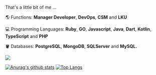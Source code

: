 <p align="left">That's a little bit of me ...</p>

<p align="left">
  🌎 Functions: <strong>Manager Developer</strong>, <strong>DevOps</strong>, <strong>CSM</strong> and <strong>LKU</strong>
</p>

<p align="left">
  💻 Programming Languages: <strong>Ruby</strong>, <strong>GO</strong>, <strong>Javascript</strong>, <strong>Java</strong>, <strong>Dart</strong>, <strong>Kotlin</strong>, <strong>TypeScript</strong> and <strong>PHP</strong>
</p>

<p align="left">
  🪣 Databases: <strong>PostgreSQL</strong>, <strong>MongoDB</strong>, <strong>SQLServer</strong> and <strong>MySQL.</strong>
</p>

<p align="left">
  <a href="#" alt="Linkedin">
  <img src="https://img.shields.io/badge/-Linkedin-0e76a8?style=flat-square&logo=Linkedin&logoColor=white&link=https://www.linkedin.com/in/armando-couto-a841ba53/" /></a>
</p>

[![Anurag's github stats](https://github-readme-stats.vercel.app/api?username=armando-couto&show_icons=true&theme=chartreuse-dark)](https://github.com/armando-couto/github-readme-stats)
[![Top Langs](https://github-readme-stats.vercel.app/api/top-langs/?username=armando-couto&show_icons=true&theme=chartreuse-dark&layout=compact)](https://github.com/anuraghazra/github-readme-stats)
